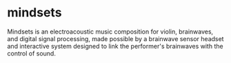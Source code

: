 # mindsets
Mindsets is an electroacoustic music composition for violin, brainwaves, and digital signal processing, made possible by a brainwave sensor headset and interactive system designed to link the performer's brainwaves with the control of sound.
